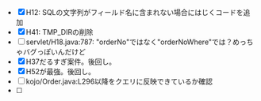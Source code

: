 - [x] H12: SQLの文字列がフィールド名に含まれない場合にはじくコードを追加
- [x] H41: TMP_DIRの削除
- [ ] servlet/H18.java:787: "orderNo"ではなく"orderNoWhere"では？めっちゃバグっぽいんだけど
- [x] H37だるすぎ案件。後回し。
- [x] H52が最強。後回し。
- [ ] kojo/Order.java:L296以降をクエリに反映できているか確認
- [ ] 